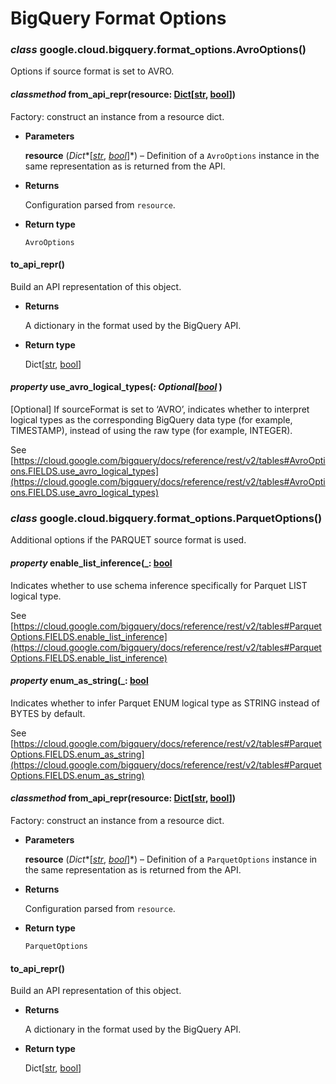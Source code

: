 # BigQuery Format Options


### _class_ google.cloud.bigquery.format_options.AvroOptions()
Options if source format is set to AVRO.


#### _classmethod_ from_api_repr(resource: [Dict](https://python.readthedocs.io/en/latest/library/typing.html#typing.Dict)[[str](https://python.readthedocs.io/en/latest/library/stdtypes.html#str), [bool](https://python.readthedocs.io/en/latest/library/functions.html#bool)])
Factory: construct an instance from a resource dict.


* **Parameters**

    **resource** (*Dict**[*[*str*](https://python.readthedocs.io/en/latest/library/stdtypes.html#str)*, *[*bool*](https://python.readthedocs.io/en/latest/library/functions.html#bool)*]*) – Definition of a `AvroOptions` instance in
    the same representation as is returned from the API.



* **Returns**

    Configuration parsed from `resource`.



* **Return type**

    `AvroOptions`



#### to_api_repr()
Build an API representation of this object.


* **Returns**

    A dictionary in the format used by the BigQuery API.



* **Return type**

    Dict[[str](https://python.readthedocs.io/en/latest/library/stdtypes.html#str), [bool](https://python.readthedocs.io/en/latest/library/functions.html#bool)]



#### _property_ use_avro_logical_types(_: Optional[[bool](https://python.readthedocs.io/en/latest/library/functions.html#bool)_ )
[Optional] If sourceFormat is set to ‘AVRO’, indicates whether to
interpret logical types as the corresponding BigQuery data type (for
example, TIMESTAMP), instead of using the raw type (for example,
INTEGER).

See
[https://cloud.google.com/bigquery/docs/reference/rest/v2/tables#AvroOptions.FIELDS.use_avro_logical_types](https://cloud.google.com/bigquery/docs/reference/rest/v2/tables#AvroOptions.FIELDS.use_avro_logical_types)


### _class_ google.cloud.bigquery.format_options.ParquetOptions()
Additional options if the PARQUET source format is used.


#### _property_ enable_list_inference(_: [bool](https://python.readthedocs.io/en/latest/library/functions.html#bool_ )
Indicates whether to use schema inference specifically for Parquet LIST
logical type.

See
[https://cloud.google.com/bigquery/docs/reference/rest/v2/tables#ParquetOptions.FIELDS.enable_list_inference](https://cloud.google.com/bigquery/docs/reference/rest/v2/tables#ParquetOptions.FIELDS.enable_list_inference)


#### _property_ enum_as_string(_: [bool](https://python.readthedocs.io/en/latest/library/functions.html#bool_ )
Indicates whether to infer Parquet ENUM logical type as STRING instead of
BYTES by default.

See
[https://cloud.google.com/bigquery/docs/reference/rest/v2/tables#ParquetOptions.FIELDS.enum_as_string](https://cloud.google.com/bigquery/docs/reference/rest/v2/tables#ParquetOptions.FIELDS.enum_as_string)


#### _classmethod_ from_api_repr(resource: [Dict](https://python.readthedocs.io/en/latest/library/typing.html#typing.Dict)[[str](https://python.readthedocs.io/en/latest/library/stdtypes.html#str), [bool](https://python.readthedocs.io/en/latest/library/functions.html#bool)])
Factory: construct an instance from a resource dict.


* **Parameters**

    **resource** (*Dict**[*[*str*](https://python.readthedocs.io/en/latest/library/stdtypes.html#str)*, *[*bool*](https://python.readthedocs.io/en/latest/library/functions.html#bool)*]*) – Definition of a `ParquetOptions` instance in
    the same representation as is returned from the API.



* **Returns**

    Configuration parsed from `resource`.



* **Return type**

    `ParquetOptions`



#### to_api_repr()
Build an API representation of this object.


* **Returns**

    A dictionary in the format used by the BigQuery API.



* **Return type**

    Dict[[str](https://python.readthedocs.io/en/latest/library/stdtypes.html#str), [bool](https://python.readthedocs.io/en/latest/library/functions.html#bool)]
